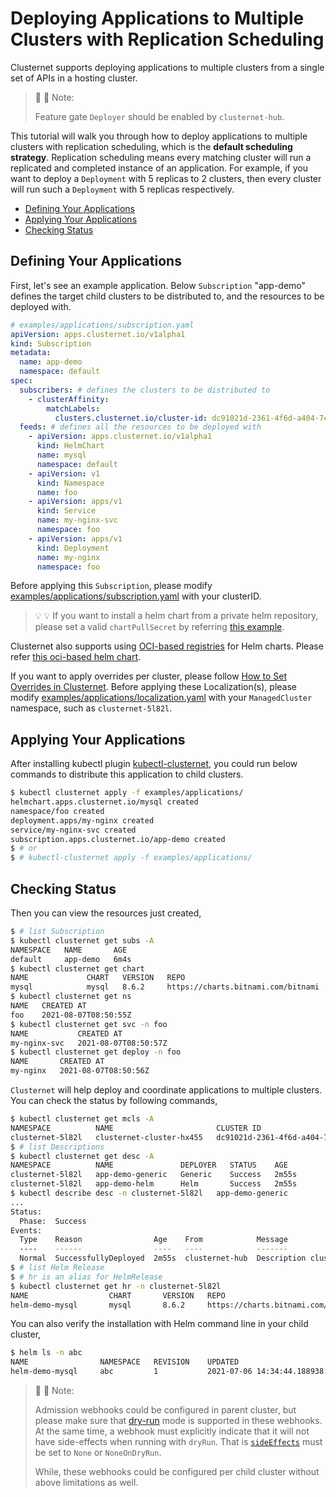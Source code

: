 # Deploying Applications to Multiple Clusters with Replication Scheduling

Clusternet supports deploying applications to multiple clusters from a single set of APIs in a hosting cluster.

> :pushpin: :pushpin: Note:
>
> Feature gate `Deployer` should be enabled by `clusternet-hub`.

This tutorial will walk you through how to deploy applications to multiple clusters with replication scheduling, which
is the **default scheduling strategy**. Replication scheduling means every matching cluster will run a replicated and
completed instance of an application. For example, if you want to deploy a `Deployment` with 5 replicas to 2 clusters,
then every cluster will run such a `Deployment` with 5 replicas respectively.

- [Defining Your Applications](#defining-your-applications)
- [Applying Your Applications](#applying-your-applications)
- [Checking Status](#checking-status)

## Defining Your Applications

First, let's see an example application. Below `Subscription` "app-demo" defines the target child clusters to be
distributed to, and the resources to be deployed with.

```yaml
# examples/applications/subscription.yaml
apiVersion: apps.clusternet.io/v1alpha1
kind: Subscription
metadata:
  name: app-demo
  namespace: default
spec:
  subscribers: # defines the clusters to be distributed to
    - clusterAffinity:
        matchLabels:
          clusters.clusternet.io/cluster-id: dc91021d-2361-4f6d-a404-7c33b9e01118 # PLEASE UPDATE THIS CLUSTER-ID TO YOURS!!!
  feeds: # defines all the resources to be deployed with
    - apiVersion: apps.clusternet.io/v1alpha1
      kind: HelmChart
      name: mysql
      namespace: default
    - apiVersion: v1
      kind: Namespace
      name: foo
    - apiVersion: apps/v1
      kind: Service
      name: my-nginx-svc
      namespace: foo
    - apiVersion: apps/v1
      kind: Deployment
      name: my-nginx
      namespace: foo
```

Before applying this `Subscription`, please
modify [examples/applications/subscription.yaml](https://github.com/clusternet/clusternet/blob/main/examples/applications/subscription.yaml)
with your clusterID.

> :bulb: :bulb:
> If you want to install a helm chart from a private helm repository, please set a valid `chartPullSecret` by referring
> [this example](../../deploy/templates/helm-chart-private-repo.yaml).

Clusternet also supports using [OCI-based registries](https://helm.sh/docs/topics/registries/) for Helm charts. Please
refer [this oci-based helm chart](../../examples/oci/oci-chart-mysql.yaml).

If you want to apply overrides per cluster, please follow [How to Set Overrides in Clusternet](./setting-overrides.md).
Before applying these Localization(s), please
modify [examples/applications/localization.yaml](https://github.com/clusternet/clusternet/blob/main/examples/applications/localization.yaml)
with your `ManagedCluster` namespace, such as `clusternet-5l82l`.

## Applying Your Applications

After installing kubectl plugin [kubectl-clusternet](https://github.com/clusternet/kubectl-clusternet), you could run
below commands to distribute this application to child clusters.

```bash
$ kubectl clusternet apply -f examples/applications/
helmchart.apps.clusternet.io/mysql created
namespace/foo created
deployment.apps/my-nginx created
service/my-nginx-svc created
subscription.apps.clusternet.io/app-demo created
$ # or
$ # kubectl-clusternet apply -f examples/applications/
```

## Checking Status

Then you can view the resources just created,

```bash
$ # list Subscription
$ kubectl clusternet get subs -A
NAMESPACE   NAME       AGE
default     app-demo   6m4s
$ kubectl clusternet get chart
NAME             CHART   VERSION   REPO                                 STATUS   AGE
mysql            mysql   8.6.2     https://charts.bitnami.com/bitnami   Found    71s
$ kubectl clusternet get ns
NAME   CREATED AT
foo    2021-08-07T08:50:55Z
$ kubectl clusternet get svc -n foo
NAME           CREATED AT
my-nginx-svc   2021-08-07T08:50:57Z
$ kubectl clusternet get deploy -n foo
NAME       CREATED AT
my-nginx   2021-08-07T08:50:56Z
```

`Clusternet` will help deploy and coordinate applications to multiple clusters. You can check the status by following
commands,

```bash
$ kubectl clusternet get mcls -A
NAMESPACE          NAME                       CLUSTER ID                             SYNC MODE   KUBERNETES   READYZ   AGE
clusternet-5l82l   clusternet-cluster-hx455   dc91021d-2361-4f6d-a404-7c33b9e01118   Dual        v1.21.0      true     5d22h
$ # list Descriptions
$ kubectl clusternet get desc -A
NAMESPACE          NAME               DEPLOYER   STATUS    AGE
clusternet-5l82l   app-demo-generic   Generic    Success   2m55s
clusternet-5l82l   app-demo-helm      Helm       Success   2m55s
$ kubectl describe desc -n clusternet-5l82l   app-demo-generic
...
Status:
  Phase:  Success
Events:
  Type    Reason                Age    From            Message
  ----    ------                ----   ----            -------
  Normal  SuccessfullyDeployed  2m55s  clusternet-hub  Description clusternet-5l82l/app-demo-generic is deployed successfully
$ # list Helm Release
$ # hr is an alias for HelmRelease
$ kubectl clusternet get hr -n clusternet-5l82l
NAME                  CHART       VERSION   REPO                                 STATUS     AGE
helm-demo-mysql       mysql       8.6.2     https://charts.bitnami.com/bitnami   deployed   2m55s
```

You can also verify the installation with Helm command line in your child cluster,

```bash
$ helm ls -n abc
NAME               	NAMESPACE	REVISION	UPDATED                             	STATUS  	CHART            	APP VERSION
helm-demo-mysql    	abc      	1       	2021-07-06 14:34:44.188938 +0800 CST	deployed	mysql-8.6.2      	8.0.25
```

> :pushpin: :pushpin: Note:
>
> Admission webhooks could be configured in parent cluster, but please make sure that [dry-run](https://kubernetes.io/docs/reference/access-authn-authz/extensible-admission-controllers/#side-effects) mode is supported in these webhooks. At the same time, a webhook must explicitly indicate that it will not have side-effects when running with `dryRun`. That is [`sideEffects`](https://kubernetes.io/docs/reference/access-authn-authz/extensible-admission-controllers/#side-effects) must be set to `None` or `NoneOnDryRun`.
>
> While, these webhooks could be configured per child cluster without above limitations as well.
